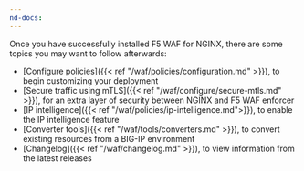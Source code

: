 ```yaml
---
nd-docs:
---
```


Once you have successfully installed F5 WAF for NGINX, there are some topics you may want to follow afterwards:

- [Configure policies]({{< ref "/waf/policies/configuration.md" >}}), to begin customizing your deployment
- [Secure traffic using mTLS]({{< ref "/waf/configure/secure-mtls.md" >}}), for an extra layer of security between NGINX and F5 WAF enforcer
- [IP intelligence]({{< ref "/waf/policies/ip-intelligence.md">}}), to enable the IP intelligence feature
- [Converter tools]({{< ref "/waf/tools/converters.md" >}}), to convert existing resources from a BIG-IP environment
- [Changelog]({{< ref "/waf/changelog.md" >}}), to view information from the latest releases